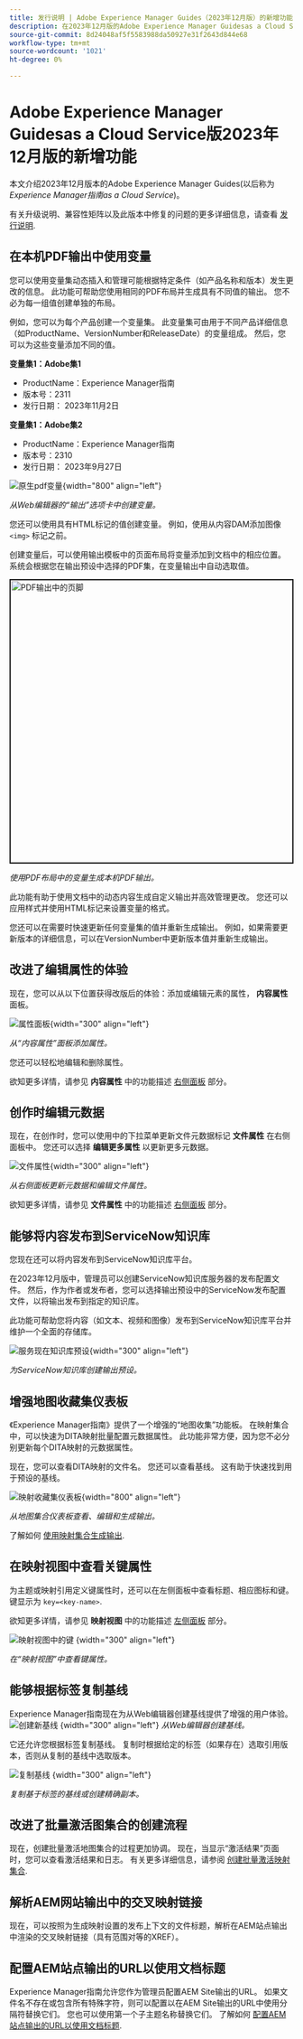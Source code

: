 ```yaml
---
title: 发行说明 | Adobe Experience Manager Guides（2023年12月版）的新增功能
description: 在2023年12月版的Adobe Experience Manager Guidesas a Cloud Service中了解新增功能和增强功能。
source-git-commit: 8d24048af5f5583988da50927e31f2643d844e68
workflow-type: tm+mt
source-wordcount: '1021'
ht-degree: 0%

---
```


# Adobe Experience Manager Guidesas a Cloud Service版2023年12月版的新增功能

本文介绍2023年12月版本的Adobe Experience Manager Guides(以后称为 *Experience Manager指南as a Cloud Service*)。

有关升级说明、兼容性矩阵以及此版本中修复的问题的更多详细信息，请查看 [发行说明](release-notes-2023.12.0.md).


## 在本机PDF输出中使用变量

您可以使用变量集动态插入和管理可能根据特定条件（如产品名称和版本）发生更改的信息。 此功能可帮助您使用相同的PDF布局并生成具有不同值的输出。 您不必为每一组值创建单独的布局。

例如，您可以为每个产品创建一个变量集。 此变量集可由用于不同产品详细信息（如ProductName、VersionNumber和ReleaseDate）的变量组成。 然后，您可以为这些变量添加不同的值。

**变量集1：Adobe集1**

* ProductName：Experience Manager指南
* 版本号：2311
* 发行日期： 2023年11月2日

**变量集1：Adobe集2**

* ProductName：Experience Manager指南
* 版本号：2310
* 发行日期： 2023年9月27日


![原生pdf变量](assets/native-pdf-variables.png){width="800" align="left"}

*从Web编辑器的“输出”选项卡中创建变量。*

您还可以使用具有HTML标记的值创建变量。 例如，使用从内容DAM添加图像 `<img>` 标记之前。

创建变量后，可以使用输出模板中的页面布局将变量添加到文档中的相应位置。 系统会根据您在输出预设中选择的PDF集，在变量输出中自动选取值。



<img src="./assets/native-pdf-variable-output.png" alt="PDF输出中的页脚" width="500" border="2px">

*使用PDF布局中的变量生成本机PDF输出。*

此功能有助于使用文档中的动态内容生成自定义输出并高效管理更改。 您还可以应用样式并使用HTML标记来设置变量的格式。

您还可以在需要时快速更新任何变量集的值并重新生成输出。 例如，如果需要更新版本的详细信息，可以在VersionNumber中更新版本值并重新生成输出。


## 改进了编辑属性的体验

现在，您可以从以下位置获得改版后的体验：添加或编辑元素的属性， **内容属性** 面板。

![属性面板](assets/attributes-multiple-properties.png){width="300" align="left"}

*从“内容属性”面板添加属性。*

您还可以轻松地编辑和删除属性。

欲知更多详情，请参见 **内容属性** 中的功能描述 [右侧面板](../user-guide/web-editor-features.md#id2051EB003YK) 部分。


## 创作时编辑元数据

现在，在创作时，您可以使用中的下拉菜单更新文件元数据标记 **文件属性** 在右侧面板中。 您还可以选择 **编辑更多属性** 以更新更多元数据。

![文件属性](assets/file-properties-general.png){width="300" align="left"}

*从右侧面板更新元数据和编辑文件属性。*

欲知更多详情，请参见 **文件属性** 中的功能描述 [右侧面板](../user-guide/web-editor-features.md#id2051EB003YK) 部分。

## 能够将内容发布到ServiceNow知识库

您现在还可以将内容发布到ServiceNow知识库平台。

在2023年12月版中，管理员可以创建ServiceNow知识库服务器的发布配置文件。 然后，作为作者或发布者，您可以选择输出预设中的ServiceNow发布配置文件，以将输出发布到指定的知识库。

此功能可帮助您将内容（如文本、视频和图像）发布到ServiceNow知识库平台并维护一个全面的存储库。


![服务现在知识库预设](assets/knowledgebase--output-preset.png){width="300" align="left"}

*为ServiceNow知识库创建输出预设。*


## 增强地图收藏集仪表板

《Experience Manager指南》提供了一个增强的“地图收集”功能板。 在映射集合中，可以快速为DITA映射批量配置元数据属性。 此功能非常方便，因为您不必分别更新每个DITA映射的元数据属性。

现在，您可以查看DITA映射的文件名。 您还可以查看基线。 这有助于快速找到用于预设的基线。

![映射收藏集仪表板](assets/map-collection-dashboard.png){width="800" align="left"}

*从地图集合仪表板查看、编辑和生成输出。*

了解如何 [使用映射集合生成输出](../user-guide/generate-output-use-map-collection-output-generation.md).

## 在映射视图中查看关键属性

为主题或映射引用定义键属性时，还可以在左侧面板中查看标题、相应图标和键。 键显示为 `key=<key-name>`.

欲知更多详情，请参见 **映射视图** 中的功能描述 [左侧面板](../user-guide/web-editor-features.md#id2051EA0M0HS) 部分。

![映射视图中的键](assets/view-key-title-map-view.png) {width="300" align="left"}

*在“映射视图”中查看键属性。*

## 能够根据标签复制基线

Experience Manager指南现在为从Web编辑器创建基线提供了增强的用户体验。\
![创建新基线](assets/create-new-baseline.png) {width="300" align="left"}
*从Web编辑器创建基线。*

它还允许您根据标签复制基线。 复制时根据给定的标签（如果存在）选取引用版本，否则从复制的基线中选取版本。


![复制基线 ](assets/duplicate-baseline.png) {width="300" align="left"}

*复制基于标签的基线或创建精确副本。*

## 改进了批量激活图集合的创建流程

现在，创建批量激活地图集合的过程更加协调。 现在，当显示“激活结果”页面时，您可以查看激活结果和日志。
有关更多详细信息，请参阅 [创建批量激活映射集合](../user-guide/conf-bulk-activation-create-map-collection.md).



## 解析AEM网站输出中的交叉映射链接

现在，可以按照为生成映射设置的发布上下文的文件标题，解析在AEM站点输出中渲染的交叉映射链接（具有范围对等的XREF）。


## 配置AEM站点输出的URL以使用文档标题

Experience Manager指南允许您作为管理员配置AEM Site输出的URL。 如果文件名不存在或包含所有特殊字符，则可以配置以在AEM Site输出的URL中使用分隔符替换它们。 您也可以使用第一个子主题名称替换它们。 了解如何 [配置AEM站点输出的URL以使用文档标题](../cs-install-guide/conf-output-generation.md#configure-the-url-of-the-aem-site-output-to-use-the-document-title).

